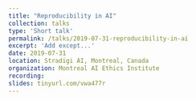 ```yaml
---
title: "Reproducibility in AI"
collection: talks
type: 'Short talk'
permalink: /talks/2019-07-31-reproducibility-in-ai
excerpt: 'Add except...'
date: 2019-07-31
location: Stradigi AI, Montreal, Canada
organization: Montreal AI Ethics Institute
recording: 
slides: tinyurl.com/vwa477r
---
```



